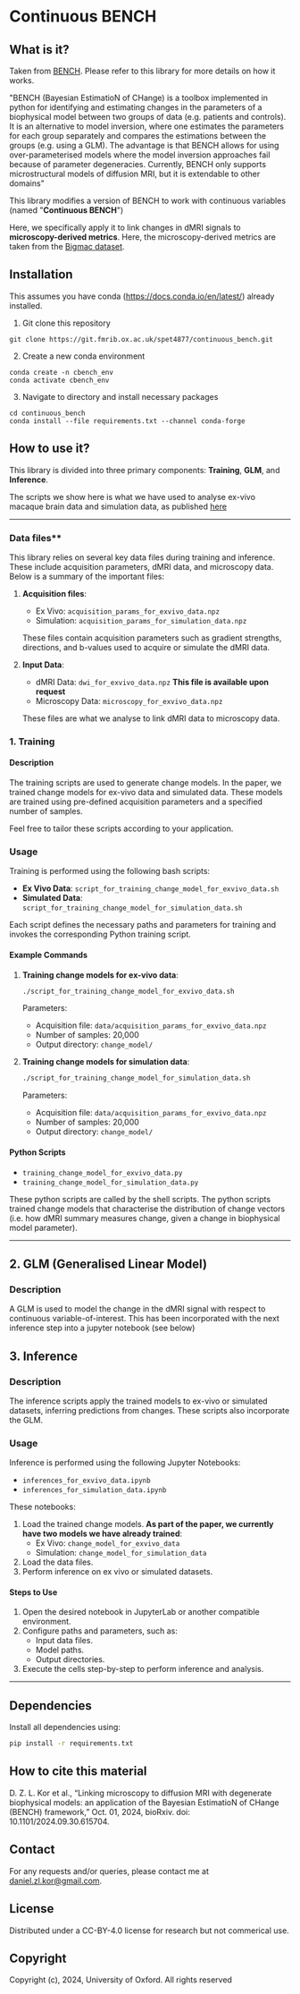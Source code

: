 # Continuous BENCH

## What is it?

Taken from [BENCH](https://git.fmrib.ox.ac.uk/hossein/bench). Please refer to this library for more details on how it works.

"BENCH (Bayesian EstimatioN of CHange) is a toolbox implemented in python for identifying and estimating changes in the parameters of a biophysical model between two groups of data (e.g. patients and controls). It is an alternative to model inversion, where one estimates the parameters for each group separately and compares the estimations between the groups (e.g. using a GLM). The advantage is that BENCH allows for using over-parameterised models where the model inversion approaches fail because of parameter degeneracies. Currently, BENCH only supports microstructural models of diffusion MRI, but it is extendable to other domains"

This library modifies a version of BENCH to work with continuous variables (named "**Continuous BENCH**")

Here, we specifically apply it to link changes in dMRI signals to **microscopy-derived metrics**. Here, the microscopy-derived metrics are taken from the [Bigmac dataset](https://pages.fmrib.ox.ac.uk/amyh/bigmacdocumentation/microscopy.html). 

## Installation

This assumes you have conda (https://docs.conda.io/en/latest/) already installed.

1. Git clone this repository

```
git clone https://git.fmrib.ox.ac.uk/spet4877/continuous_bench.git
```

2. Create a new conda environment

```
conda create -n cbench_env
conda activate cbench_env
```

3. Navigate to directory and install necessary packages

```
cd continuous_bench
conda install --file requirements.txt --channel conda-forge

```

## How to use it?

This library is divided into three primary components: **Training**, **GLM**, and **Inference**.

The scripts we show here is what we have used to analyse ex-vivo macaque brain data and simulation data, as published [here](https://www.biorxiv.org/content/10.1101/2024.09.30.615704v1) 

---

### Data files**

This library relies on several key data files during training and inference. These include acquisition parameters, dMRI data, and microscopy data.
Below is a summary of the important files:


1. **Acquisition files**:
   - Ex Vivo: `acquisition_params_for_exvivo_data.npz` 
   - Simulation: `acquisition_params_for_simulation_data.npz`

   These files contain acquisition parameters such as gradient strengths, directions, and b-values used to acquire or simulate the dMRI data.

2. **Input Data**:
   - dMRI Data: `dwi_for_exvivo_data.npz` **This file is available upon request**
   - Microscopy Data: `microscopy_for_exvivo_data.npz`

   These files are what we analyse to link dMRI data to microscopy data.

### **1. Training**

#### **Description**
The training scripts are used to generate change models. In the paper, we trained change models for ex-vivo data and simulated data. These models are trained using pre-defined acquisition parameters and a specified number of samples.

Feel free to tailor these scripts according to your application.

### **Usage**

Training is performed using the following bash scripts:

- **Ex Vivo Data**: `script_for_training_change_model_for_exvivo_data.sh`
- **Simulated Data**: `script_for_training_change_model_for_simulation_data.sh`

Each script defines the necessary paths and parameters for training and invokes the corresponding Python training script.

#### **Example Commands**

1. **Training change models for ex-vivo data**:
   ```bash
   ./script_for_training_change_model_for_exvivo_data.sh
   ```
   Parameters:
   - Acquisition file: `data/acquisition_params_for_exvivo_data.npz`
   - Number of samples: 20,000
   - Output directory: `change_model/`

2. **Training change models for simulation data**:
   ```bash
   ./script_for_training_change_model_for_simulation_data.sh
   ```
   Parameters:
   - Acquisition file: `data/acquisition_params_for_exvivo_data.npz`
   - Number of samples: 20,000
   - Output directory: `change_model/`

#### **Python Scripts**

- `training_change_model_for_exvivo_data.py`
- `training_change_model_for_simulation_data.py`

These python scripts are called by the shell scripts.
The python scripts trained change models that characterise the distribution of change vectors (i.e. how dMRI summary measures change, given a change in biophysical model parameter).  

---

## **2. GLM (Generalised Linear Model)**

### **Description**
A GLM is used to model the change in the dMRI signal with respect to continuous variable-of-interest.
This has been incorporated with the next inference step into a jupyter notebook (see below)


## **3. Inference**

### **Description**
The inference scripts apply the trained models to ex-vivo or simulated datasets, inferring predictions from changes. These scripts also incorporate the GLM.

### **Usage**

Inference is performed using the following Jupyter Notebooks:

- `inferences_for_exvivo_data.ipynb`
- `inferences_for_simulation_data.ipynb`

These notebooks:

1. Load the trained change models. **As part of the paper, we currently have two models we have already trained**:
   - Ex Vivo: `change_model_for_exvivo_data`
   - Simulation: `change_model_for_simulation_data`
2. Load the data files.
3. Perform inference on ex vivo or simulated datasets. 

#### **Steps to Use**

1. Open the desired notebook in JupyterLab or another compatible environment.
2. Configure paths and parameters, such as:
   - Input data files.
   - Model paths.
   - Output directories.
3. Execute the cells step-by-step to perform inference and analysis.

---

## **Dependencies**


Install all dependencies using:
```bash
pip install -r requirements.txt
```

## How to cite this material

D. Z. L. Kor et al., “Linking microscopy to diffusion MRI with degenerate biophysical models: an application of the Bayesian EstimatioN of CHange (BENCH) framework,” Oct. 01, 2024, bioRxiv. doi: 10.1101/2024.09.30.615704.

## Contact

For any requests and/or queries, please contact me at daniel.zl.kor@gmail.com.

## License

Distributed under a CC-BY-4.0 license for research but not commerical use.

## Copyright

Copyright (c), 2024, University of Oxford. All rights reserved




